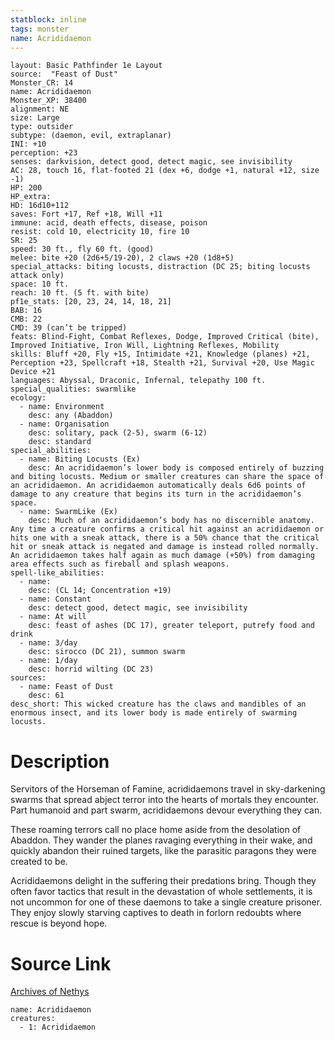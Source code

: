 ```yaml
---
statblock: inline
tags: monster
name: Acrididaemon
---
```

```statblock
layout: Basic Pathfinder 1e Layout
source:  "Feast of Dust"
Monster_CR: 14
name: Acrididaemon
Monster_XP: 38400
alignment: NE
size: Large
type: outsider
subtype: (daemon, evil, extraplanar)
INI: +10
perception: +23
senses: darkvision, detect good, detect magic, see invisibility
AC: 28, touch 16, flat-footed 21 (dex +6, dodge +1, natural +12, size -1)
HP: 200
HP_extra: 
HD: 16d10+112
saves: Fort +17, Ref +18, Will +11
immune: acid, death effects, disease, poison
resist: cold 10, electricity 10, fire 10
SR: 25
speed: 30 ft., fly 60 ft. (good)
melee: bite +20 (2d6+5/19-20), 2 claws +20 (1d8+5)
special_attacks: biting locusts, distraction (DC 25; biting locusts attack only)
space: 10 ft.
reach: 10 ft. (5 ft. with bite)
pf1e_stats: [20, 23, 24, 14, 18, 21]
BAB: 16
CMB: 22
CMD: 39 (can’t be tripped)
feats: Blind-Fight, Combat Reflexes, Dodge, Improved Critical (bite), Improved Initiative, Iron Will, Lightning Reflexes, Mobility
skills: Bluff +20, Fly +15, Intimidate +21, Knowledge (planes) +21, Perception +23, Spellcraft +18, Stealth +21, Survival +20, Use Magic Device +21
languages: Abyssal, Draconic, Infernal, telepathy 100 ft.
special_qualities: swarmlike
ecology:
  - name: Environment
    desc: any (Abaddon)
  - name: Organisation
    desc: solitary, pack (2-5), swarm (6-12)
    desc: standard
special_abilities:
  - name: Biting Locusts (Ex)
    desc: An acrididaemon’s lower body is composed entirely of buzzing and biting locusts. Medium or smaller creatures can share the space of an acrididaemon. An acrididaemon automatically deals 6d6 points of damage to any creature that begins its turn in the acrididaemon’s space.
  - name: SwarmLike (Ex)
    desc: Much of an acrididaemon’s body has no discernible anatomy. Any time a creature confirms a critical hit against an acrididaemon or hits one with a sneak attack, there is a 50% chance that the critical hit or sneak attack is negated and damage is instead rolled normally. An acrididaemon takes half again as much damage (+50%) from damaging area effects such as fireball and splash weapons.
spell-like_abilities:
  - name:
    desc: (CL 14; Concentration +19)
  - name: Constant
    desc: detect good, detect magic, see invisibility
  - name: At will
    desc: feast of ashes (DC 17), greater teleport, putrefy food and drink
  - name: 3/day
    desc: sirocco (DC 21), summon swarm
  - name: 1/day
    desc: horrid wilting (DC 23)
sources:
  - name: Feast of Dust
    desc: 61
desc_short: This wicked creature has the claws and mandibles of an enormous insect, and its lower body is made entirely of swarming locusts.
```
# Description
Servitors of the Horseman of Famine, acrididaemons travel in sky-darkening swarms that spread abject terror into the hearts of mortals they encounter. Part humanoid and part swarm, acrididaemons devour everything they can.

These roaming terrors call no place home aside from the desolation of Abaddon. They wander the planes ravaging everything in their wake, and quickly abandon their ruined targets, like the parasitic paragons they were created to be.

Acrididaemons delight in the suffering their predations bring. Though they often favor tactics that result in the devastation of whole settlements, it is not uncommon for one of these daemons to take a single creature prisoner. They enjoy slowly starving captives to death in forlorn redoubts where rescue is beyond hope.
# Source Link
[Archives of Nethys](https://aonprd.com/MonsterDisplay.aspx?ItemName=Acrididaemon)
```encounter-table
name: Acrididaemon
creatures:
  - 1: Acrididaemon
```
